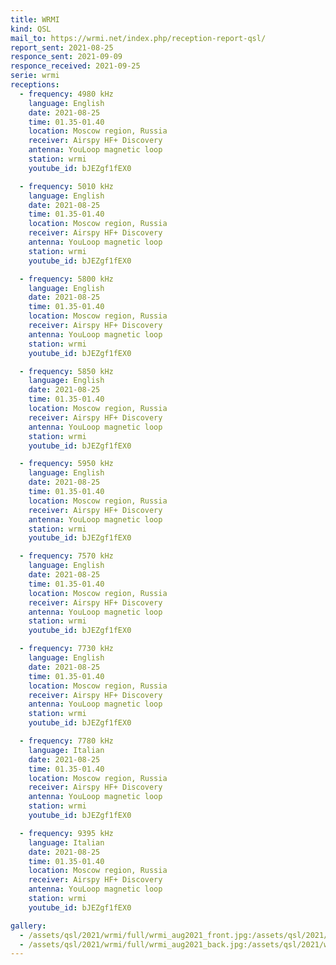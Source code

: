 ```yaml
---
title: WRMI
kind: QSL
mail_to: https://wrmi.net/index.php/reception-report-qsl/
report_sent: 2021-08-25
responce_sent: 2021-09-09
responce_received: 2021-09-25
serie: wrmi
receptions:
  - frequency: 4980 kHz
    language: English
    date: 2021-08-25
    time: 01.35-01.40
    location: Moscow region, Russia
    receiver: Airspy HF+ Discovery
    antenna: YouLoop magnetic loop
    station: wrmi
    youtube_id: bJEZgf1fEX0

  - frequency: 5010 kHz
    language: English
    date: 2021-08-25
    time: 01.35-01.40
    location: Moscow region, Russia
    receiver: Airspy HF+ Discovery
    antenna: YouLoop magnetic loop
    station: wrmi
    youtube_id: bJEZgf1fEX0

  - frequency: 5800 kHz
    language: English
    date: 2021-08-25
    time: 01.35-01.40
    location: Moscow region, Russia
    receiver: Airspy HF+ Discovery
    antenna: YouLoop magnetic loop
    station: wrmi
    youtube_id: bJEZgf1fEX0

  - frequency: 5850 kHz
    language: English
    date: 2021-08-25
    time: 01.35-01.40
    location: Moscow region, Russia
    receiver: Airspy HF+ Discovery
    antenna: YouLoop magnetic loop
    station: wrmi
    youtube_id: bJEZgf1fEX0

  - frequency: 5950 kHz
    language: English
    date: 2021-08-25
    time: 01.35-01.40
    location: Moscow region, Russia
    receiver: Airspy HF+ Discovery
    antenna: YouLoop magnetic loop
    station: wrmi
    youtube_id: bJEZgf1fEX0

  - frequency: 7570 kHz
    language: English
    date: 2021-08-25
    time: 01.35-01.40
    location: Moscow region, Russia
    receiver: Airspy HF+ Discovery
    antenna: YouLoop magnetic loop
    station: wrmi
    youtube_id: bJEZgf1fEX0

  - frequency: 7730 kHz
    language: English
    date: 2021-08-25
    time: 01.35-01.40
    location: Moscow region, Russia
    receiver: Airspy HF+ Discovery
    antenna: YouLoop magnetic loop
    station: wrmi
    youtube_id: bJEZgf1fEX0

  - frequency: 7780 kHz
    language: Italian
    date: 2021-08-25
    time: 01.35-01.40
    location: Moscow region, Russia
    receiver: Airspy HF+ Discovery
    antenna: YouLoop magnetic loop
    station: wrmi
    youtube_id: bJEZgf1fEX0

  - frequency: 9395 kHz
    language: Italian
    date: 2021-08-25
    time: 01.35-01.40
    location: Moscow region, Russia
    receiver: Airspy HF+ Discovery
    antenna: YouLoop magnetic loop
    station: wrmi
    youtube_id: bJEZgf1fEX0

gallery:
  - /assets/qsl/2021/wrmi/full/wrmi_aug2021_front.jpg:/assets/qsl/2021/wrmi/small/wrmi_aug2021_front.jpg
  - /assets/qsl/2021/wrmi/full/wrmi_aug2021_back.jpg:/assets/qsl/2021/wrmi/small/wrmi_aug2021_back.jpg
---
```

